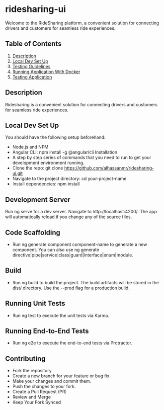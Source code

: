 # ridesharing-ui
Welcome to the RideSharing platform, a convenient solution for connecting drivers and customers for seamless ride experiences.

## Table of Contents
1. [Description](#description)
2. [Local Dev Set Up](#local-dev-set-up)
3. [Testing Guidelines](#testing-guidelines)
4. [Running  Application With Docker](running-application-with-docker)
5. [Testing Application](testing-application)

## Description
Ridesharing is a convenient solution for connecting drivers and customers for seamless ride experiences.

## Local Dev Set Up
You should have the following setup beforehand:
* Node.js and NPM
* Angular CLI: npm install -g @angular/cli
 Installation
* A step by step series of commands that you need to run to get your development environment running.
* Clone the repo: git clone https://github.com/alhassanmr/ridesharing-ui.git
* Navigate to the project directory: cd your-project-name
* Install dependencies: npm install
## Development Server
Run ng serve for a dev server. Navigate to http://localhost:4200/. The app will automatically reload if you change any of the source files.

## Code Scaffolding
* Run ng generate component component-name to generate a new component. You can also use ng generate directive|pipe|service|class|guard|interface|enum|module.

## Build
* Run ng build to build the project. The build artifacts will be stored in the dist/ directory. Use the --prod flag for a production build.

## Running Unit Tests
* Run ng test to execute the unit tests via Karma.

## Running End-to-End Tests
* Run ng e2e to execute the end-to-end tests via Protractor.

## Contributing
* Fork the repository.
* Create a new branch for your feature or bug fix.
* Make your changes and commit them.
* Push the changes to your fork.
* Create a Pull Request (PR)
* Review and Merge
* Keep Your Fork Synced

